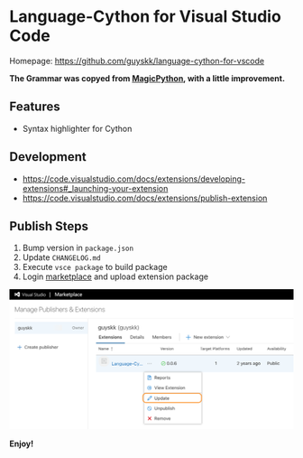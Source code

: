 # Language-Cython for Visual Studio Code

Homepage: https://github.com/guyskk/language-cython-for-vscode 

**The Grammar was copyed from [MagicPython](https://github.com/MagicStack/MagicPython), with a little improvement.**

## Features

- Syntax highlighter for Cython

## Development

- https://code.visualstudio.com/docs/extensions/developing-extensions#_launching-your-extension
- https://code.visualstudio.com/docs/extensions/publish-extension

## Publish Steps

1. Bump version in `package.json`
2. Update `CHANGELOG.md`
3. Execute `vsce package` to build package
4. Login [marketplace](https://marketplace.visualstudio.com/vscode) and upload extension package

![publish-extension](https://raw.githubusercontent.com/guyskk/language-cython-for-vscode/master/images/publish-extension.png)

**Enjoy!**